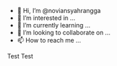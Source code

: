 - 👋 Hi, I’m @noviansyahrangga
- 👀 I’m interested in ...
- 🌱 I’m currently learning ...
- 💞️ I’m looking to collaborate on ...
- 📫 How to reach me ...

<!---
noviansyahrangga/noviansyahrangga is a ✨ special ✨ repository because its `README.md` (this file) appears on your GitHub profile.
You can click the Preview link to take a look at your changes.
--->

Test Test
